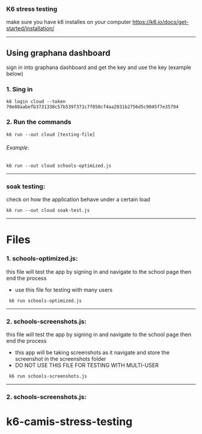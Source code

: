 ### K6 stress testing

make sure you have k6 installes on your computer
https://k6.io/docs/get-started/installation/

---

## Using graphana dashboard

sign in into graphana dashboard and get the key and use the key (example below)

### 1. Sing in

```
k6 login cloud --token 70e88aabefb3731338c57b539f371c7f050cf4aa2031b2756d5c9045f7e35794
```

### 2. Run the commands

```
k6 run --out cloud [testing-file]
```

###### Example:

```
k6 run --out cloud schools-optimized.js
```

---

### soak testing:

check on how the application behave under a certain load

```
k6 run --out cloud soak-test.js
```

---

# Files

### 1. schools-optimized.js:

this file will test the app by signing in and navigate to the school page then end the process

- use this file for testing with many users

```
 k6 run schools-optimized.js
```

---

### 2. schools-screenshots.js:

this file will test the app by signing in and navigate to the school page then end the process

- this app will be taking screenshots as it navigate and store the screenshot in the screenshots folder
- DO NOT USE THIS FILE FOR TESTING WITH MULTI-USER

```
 k6 run schools-screenshots.js
```

---

### 2. schools-screenshots.js:

# k6-camis-stress-testing
